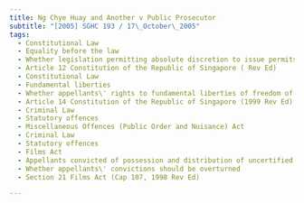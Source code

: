```yaml
---
title: Ng Chye Huay and Another v Public Prosecutor 
subtitle: "[2005] SGHC 193 / 17\_October\_2005"
tags:
  - Constitutional Law
  - Equality before the law
  - Whether legislation permitting absolute discretion to issue permits and certificates arbitrary
  - Article 12 Constitution of the Republic of Singapore ( Rev Ed)
  - Constitutional Law
  - Fundamental liberties
  - Whether appellants\' rights to fundamental liberties of freedom of association and freedom of expression violated
  - Article 14 Constitution of the Republic of Singapore (1999 Rev Ed)
  - Criminal Law
  - Statutory offences
  - Miscellaneous Offences (Public Order and Nuisance) Act
  - Criminal Law
  - Statutory offences
  - Films Act
  - Appellants convicted of possession and distribution of uncertified films
  - Whether appellants\' convictions should be overturned
  - Section 21 Films Act (Cap 107, 1998 Rev Ed)

---
```


